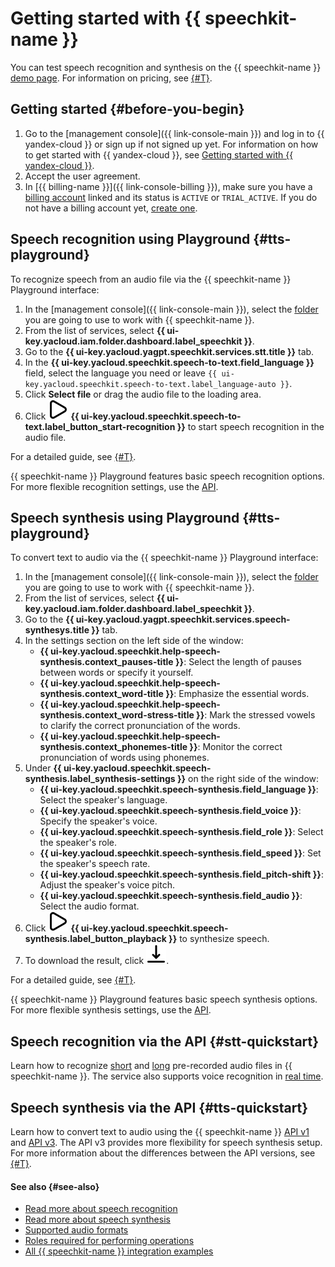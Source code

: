 # Getting started with {{ speechkit-name }}

You can test speech recognition and synthesis on the {{ speechkit-name }} [demo page](https://yandex.cloud/en/services/speechkit#demo). For information on pricing, see [{#T}](../pricing.md).

## Getting started {#before-you-begin}

1. Go to the [management console]({{ link-console-main }}) and log in to {{ yandex-cloud }} or sign up if not signed up yet. For information on how to get started with {{ yandex-cloud }}, see [Getting started with {{ yandex-cloud }}](../../getting-started/).
1. Accept the user agreement.
1. In [{{ billing-name }}]({{ link-console-billing }}), make sure you have a [billing account](../../billing/concepts/billing-account.md) linked and its status is `ACTIVE` or `TRIAL_ACTIVE`. If you do not have a billing account yet, [create one](../../billing/quickstart/index.md#create_billing_account).

## Speech recognition using Playground {#tts-playground}

To recognize speech from an audio file via the {{ speechkit-name }} Playground interface:

1. In the [management console]({{ link-console-main }}), select the [folder](../../resource-manager/concepts/resources-hierarchy.md#folder) you are going to use to work with {{ speechkit-name }}.
1. From the list of services, select **{{ ui-key.yacloud.iam.folder.dashboard.label_speechkit }}**.
1. Go to the **{{ ui-key.yacloud.yagpt.speechkit.services.stt.title }}** tab.
1. In the **{{ ui-key.yacloud.speechkit.speech-to-text.field_language }}** field, select the language you need or leave `{{ ui-key.yacloud.speechkit.speech-to-text.label_language-auto }}`.
1. Click **Select file** or drag the audio file to the loading area.
1. Click ![TriangleRight](../../_assets/console-icons/triangle-right.svg) **{{ ui-key.yacloud.speechkit.speech-to-text.label_button_start-recognition }}** to start speech recognition in the audio file.

For a detailed guide, see [{#T}](../operations/stt-playground.md).

{{ speechkit-name }} Playground features basic speech recognition options. For more flexible recognition settings, use the [API](#stt-quickstart).

## Speech synthesis using Playground {#tts-playground}

To convert text to audio via the {{ speechkit-name }} Playground interface: 

1. In the [management console]({{ link-console-main }}), select the [folder](../../resource-manager/concepts/resources-hierarchy.md#folder) you are going to use to work with {{ speechkit-name }}.
1. From the list of services, select **{{ ui-key.yacloud.iam.folder.dashboard.label_speechkit }}**.
1. Go to the **{{ ui-key.yacloud.yagpt.speechkit.services.speech-synthesys.title }}** tab.
1. In the settings section on the left side of the window:
   * **{{ ui-key.yacloud.speechkit.help-speech-synthesis.context_pauses-title }}**: Select the length of pauses between words or specify it yourself.
   * **{{ ui-key.yacloud.speechkit.help-speech-synthesis.context_word-title }}**: Emphasize the essential words.
   * **{{ ui-key.yacloud.speechkit.help-speech-synthesis.context_word-stress-title }}**: Mark the stressed vowels to clarify the correct pronunciation of the words.
   * **{{ ui-key.yacloud.speechkit.help-speech-synthesis.context_phonemes-title }}**: Monitor the correct pronunciation of words using phonemes.
1. Under **{{ ui-key.yacloud.speechkit.speech-synthesis.label_synthesis-settings }}** on the right side of the window:
   * **{{ ui-key.yacloud.speechkit.speech-synthesis.field_language }}**: Select the speaker's language.
   * **{{ ui-key.yacloud.speechkit.speech-synthesis.field_voice }}**: Specify the speaker's voice.
   * **{{ ui-key.yacloud.speechkit.speech-synthesis.field_role }}**: Select the speaker's role.
   * **{{ ui-key.yacloud.speechkit.speech-synthesis.field_speed }}**: Set the speaker's speech rate.
   * **{{ ui-key.yacloud.speechkit.speech-synthesis.field_pitch-shift }}**: Adjust the speaker's voice pitch.
   * **{{ ui-key.yacloud.speechkit.speech-synthesis.field_audio }}**: Select the audio format.
1. Click ![TriangleRight](../../_assets/console-icons/triangle-right.svg) **{{ ui-key.yacloud.speechkit.speech-synthesis.label_button_playback }}** to synthesize speech.
1. To download the result, click ![image](../../_assets/console-icons/arrow-down-to-line.svg).

For a detailed guide, see [{#T}](../operations/tts-playground.md).

{{ speechkit-name }} Playground features basic speech synthesis options. For more flexible synthesis settings, use the [API](#tts-quickstart).

## Speech recognition via the API {#stt-quickstart}

Learn how to recognize [short](stt-quickstart-v1.md) and [long](stt-quickstart-v2.md) pre-recorded audio files in {{ speechkit-name }}. The service also supports voice recognition in [real time](../stt/api/streaming-examples-v3.md).

## Speech synthesis via the API {#tts-quickstart}

Learn how to convert text to audio using the {{ speechkit-name }} [API v1](tts-quickstart-v1.md) and [API v3](tts-quickstart-v3.md). The API v3 provides more flexibility for speech synthesis setup. For more information about the differences between the API versions, see [{#T}](../tts/index.md#features).

#### See also {#see-also}

* [Read more about speech recognition](../stt/index.md)
* [Read more about speech synthesis](../tts/index.md)
* [Supported audio formats](../formats.md)
* [Roles required for performing operations](../security/index.md)
* [All {{ speechkit-name }} integration examples](../tutorials/index.md)